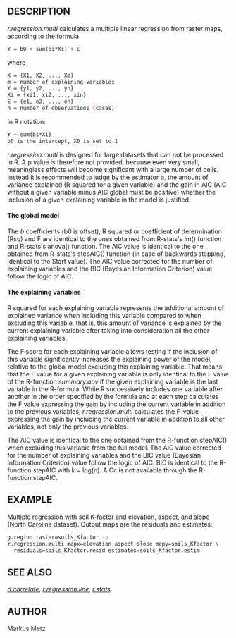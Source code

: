 ## DESCRIPTION

*r.regression.multi* calculates a multiple linear regression from raster
maps, according to the formula

```sh
Y = b0 + sum(bi*Xi) + E
```

where

```sh
X = {X1, X2, ..., Xm}
m = number of explaining variables
Y = {y1, y2, ..., yn}
Xi = {xi1, xi2, ..., xin}
E = {e1, e2, ..., en}
n = number of observations (cases)
```

In R notation:

```sh
Y ~ sum(bi*Xi)
b0 is the intercept, X0 is set to 1
```

*r.regression.multi* is designed for large datasets that can not be
processed in R. A p value is therefore not provided, because even very
small, meaningless effects will become significant with a large number
of cells. Instead it is recommended to judge by the estimator b, the
amount of variance explained (R squared for a given variable) and the
gain in AIC (AIC without a given variable minus AIC global must be
positive) whether the inclusion of a given explaining variable in the
model is justified.

#### The global model

The *b* coefficients (b0 is offset), R squared or coefficient of
determination (Rsq) and F are identical to the ones obtained from
R-stats's lm() function and R-stats's anova() function. The AIC value is
identical to the one obtained from R-stats's stepAIC() function (in case
of backwards stepping, identical to the Start value). The AIC value
corrected for the number of explaining variables and the BIC (Bayesian
Information Criterion) value follow the logic of AIC.

#### The explaining variables

R squared for each explaining variable represents the additional amount
of explained variance when including this variable compared to when
excluding this variable, that is, this amount of variance is explained
by the current explaining variable after taking into consideration all
the other explaining variables.

The F score for each explaining variable allows testing if the inclusion
of this variable significantly increases the explaining power of the
model, relative to the global model excluding this explaining variable.
That means that the F value for a given explaining variable is only
identical to the F value of the R-function *summary.aov* if the given
explaining variable is the last variable in the R-formula. While R
successively includes one variable after another in the order specified
by the formula and at each step calculates the F value expressing the
gain by including the current variable in addition to the previous
variables, *r.regression.multi* calculates the F-value expressing the
gain by including the current variable in addition to all other
variables, not only the previous variables.

The AIC value is identical to the one obtained from the R-function
stepAIC() when excluding this variable from the full model. The AIC
value corrected for the number of explaining variables and the BIC value
(Bayesian Information Criterion) value follow the logic of AIC. BIC is
identical to the R-function stepAIC with k = log(n). AICc is not
available through the R-function stepAIC.

## EXAMPLE

Multiple regression with soil K-factor and elevation, aspect, and slope
(North Carolina dataset). Output maps are the residuals and estimates:

```sh
g.region raster=soils_Kfactor -p
r.regression.multi mapx=elevation,aspect,slope mapy=soils_Kfactor \
  residuals=soils_Kfactor.resid estimates=soils_Kfactor.estim
```

## SEE ALSO

*[d.correlate](d.correlate.md),
[r.regression.line](r.regression.line.md), [r.stats](r.stats.md)*

## AUTHOR

Markus Metz
